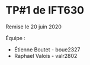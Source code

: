 # TP#1 de IFT630

Remise le 20 juin 2020

Équipe : 

- Étienne Boutet - boue2327
- Raphael Valois - valr2802

